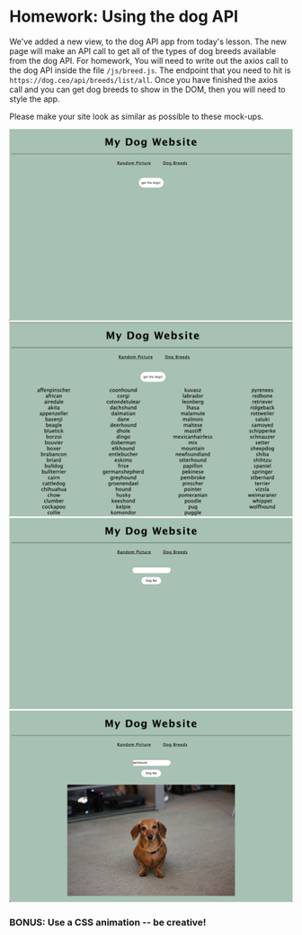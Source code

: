 # Homework: Using the dog API

We've added a new view, to the dog API app from today's lesson. The new page will make an API call to get all of the types of dog breeds available from the dog API. For homework, You will need to write out the axios call to the dog API inside the file `/js/breed.js`. The endpoint that you need to hit is `https://dog.ceo/api/breeds/list/all`. Once you have finished the axios call and you can get dog breeds to show in the DOM, then you will need to style the app.

Please make your site look as similar as possible to these mock-ups.

<img src="./mockups/mockup-1.png" width="700px">
<img src="./mockups/mockup-2.png" width="700px">
<img src="./mockups/mockup-3.png" width="700px">
<img src="./mockups/mockup-4.png" width="700px">



### BONUS: Use a CSS animation -- be creative!
